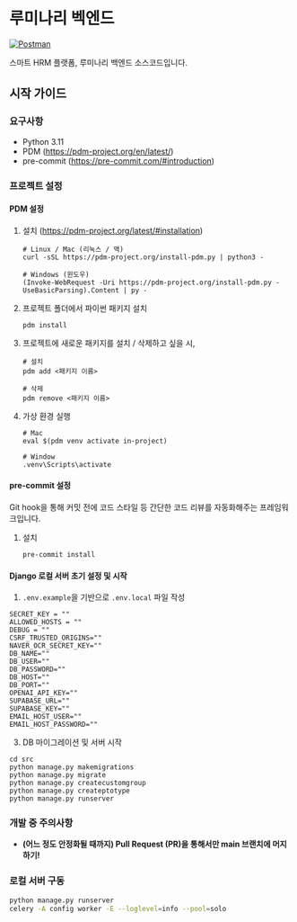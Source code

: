 # 루미나리 벡엔드

[![Postman](https://img.shields.io/badge/Postman-FF6C37?style=flat-square&logo=Postman&logoColor=white)](https://aivle-5-16.postman.co/workspace/Luminari~98554664-d63c-44f0-a043-a9d9b0159655/collection/11122919-e5e0cddb-a5c2-42d9-aa93-4d7830f3e7c5?active-environment=11122919-8185b909-67ba-40d4-b97a-878b1a1302b6)

스마트 HRM 플랫폼, 루미나리 백엔드 소스코드입니다.

## 시작 가이드

### 요구사항
* Python 3.11
* PDM (https://pdm-project.org/en/latest/)
* pre-commit (https://pre-commit.com/#introduction)

### 프로젝트 설정

#### PDM 설정

1. 설치 (https://pdm-project.org/latest/#installation)

   ```
   # Linux / Mac (리눅스 / 맥)
   curl -sSL https://pdm-project.org/install-pdm.py | python3 -

   # Windows (윈도우)
   (Invoke-WebRequest -Uri https://pdm-project.org/install-pdm.py -UseBasicParsing).Content | py -
   ```

2. 프로젝트 폴더에서 파이썬 패키지 설치
   ```
   pdm install
   ```

3. 프로젝트에 새로운 패키지를 설치 / 삭제하고 싶을 시,
   ```
   # 설치
   pdm add <패키지 이름>

   # 삭제
   pdm remove <패키지 이름>
   ```

4. 가상 환경 실행
   ```
   # Mac
   eval $(pdm venv activate in-project)

   # Window
   .venv\Scripts\activate
   ```

#### pre-commit 설정
Git hook을 통해 커밋 전에 코드 스타일 등 간단한 코드 리뷰를 자동화해주는 프레임워크입니다.
1. 설치
   ```
   pre-commit install
   ```

#### Django 로컬 서버 초기 설정 및 시작
1. `.env.example`을 기반으로 `.env.local` 파일 작성
```
SECRET_KEY = ""
ALLOWED_HOSTS = ""
DEBUG = ""
CSRF_TRUSTED_ORIGINS=""
NAVER_OCR_SECRET_KEY=""
DB_NAME=""
DB_USER=""
DB_PASSWORD=""
DB_HOST=""
DB_PORT=""
OPENAI_API_KEY=""
SUPABASE_URL=""
SUPABASE_KEY=""
EMAIL_HOST_USER=""
EMAIL_HOST_PASSWORD=""
```

3. DB 마이그레이션 및 서버 시작
```
cd src
python manage.py makemigrations
python manage.py migrate
python manage.py createcustomgroup
python manage.py createptotype
python manage.py runserver
```

### 개발 중 주의사항
* __(어느 정도 안정화될 때까지) Pull Request (PR)을 통해서만 main 브랜치에 머지하기!__

### 로컬 서버 구동
```bash
python manage.py runserver
celery -A config worker -E --loglevel=info --pool=solo
```
